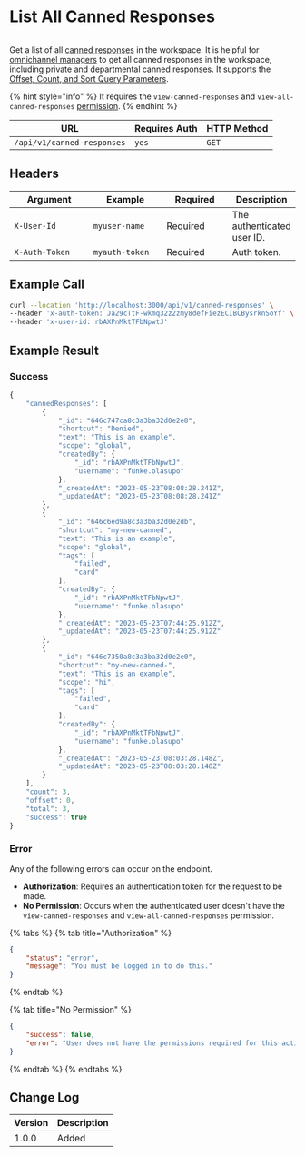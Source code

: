 # List All Canned Responses

<figure><img src="../../../../../.gitbook/assets/enterprise.jpg" alt=""><figcaption></figcaption></figure>

Get a list of all [canned responses](https://docs.rocket.chat/use-rocket.chat/omnichannel/canned-responses) in the workspace. It is helpful for [omnichannel managers](https://docs.rocket.chat/use-rocket.chat/omnichannel/managers) to get all canned responses in the workspace, including private and departmental canned responses. It supports the [Offset, Count, and Sort Query Parameters](../other-important-endpoints/offset-and-count-and-sort-info.md).

{% hint style="info" %}
It requires the `view-canned-responses` and `view-all-canned-responses` [permission](https://docs.rocket.chat/use-rocket.chat/workspace-administration/permissions).
{% endhint %}

| URL                        | Requires Auth | HTTP Method |
| -------------------------- | ------------- | ----------- |
| `/api/v1/canned-responses` | `yes`         | `GET`       |

## Headers

<table><thead><tr><th width="179">Argument</th><th width="169">Example</th><th width="136">Required</th><th>Description</th></tr></thead><tbody><tr><td><code>X-User-Id</code></td><td><code>myuser-name</code></td><td>Required</td><td>The authenticated  user ID.</td></tr><tr><td><code>X-Auth-Token</code></td><td><code>myauth-token</code></td><td>Required</td><td>Auth token.</td></tr></tbody></table>



## Example Call

```bash
curl --location 'http://localhost:3000/api/v1/canned-responses' \
--header 'x-auth-token: Ja29cTtF-wkmq32z2zmy8defFiezECIBCBysrknSoYf' \
--header 'x-user-id: rbAXPnMktTFbNpwtJ'
```

## Example Result

### Success

```javascript
{
    "cannedResponses": [
        {
            "_id": "646c747ca8c3a3ba32d0e2e8",
            "shortcut": "Denied",
            "text": "This is an example",
            "scope": "global",
            "createdBy": {
                "_id": "rbAXPnMktTFbNpwtJ",
                "username": "funke.olasupo"
            },
            "_createdAt": "2023-05-23T08:08:28.241Z",
            "_updatedAt": "2023-05-23T08:08:28.241Z"
        },
        {
            "_id": "646c6ed9a8c3a3ba32d0e2db",
            "shortcut": "my-new-canned",
            "text": "This is an example",
            "scope": "global",
            "tags": [
                "failed",
                "card"
            ],
            "createdBy": {
                "_id": "rbAXPnMktTFbNpwtJ",
                "username": "funke.olasupo"
            },
            "_createdAt": "2023-05-23T07:44:25.912Z",
            "_updatedAt": "2023-05-23T07:44:25.912Z"
        },
        {
            "_id": "646c7350a8c3a3ba32d0e2e0",
            "shortcut": "my-new-canned-",
            "text": "This is an example",
            "scope": "hi",
            "tags": [
                "failed",
                "card"
            ],
            "createdBy": {
                "_id": "rbAXPnMktTFbNpwtJ",
                "username": "funke.olasupo"
            },
            "_createdAt": "2023-05-23T08:03:28.148Z",
            "_updatedAt": "2023-05-23T08:03:28.148Z"
        }
    ],
    "count": 3,
    "offset": 0,
    "total": 3,
    "success": true
}
```

### Error

Any of the following errors can occur on the endpoint.

* **Authorization**: Requires an authentication token for the request to be made.
* **No Permission**: Occurs when the authenticated user doesn't have the  `view-canned-responses` and `view-all-canned-responses` permission.

{% tabs %}
{% tab title="Authorization" %}
```json
{
    "status": "error",
    "message": "You must be logged in to do this."
}
```
{% endtab %}

{% tab title="No Permission" %}
```json
{
    "success": false,
    "error": "User does not have the permissions required for this action [error-unauthorized]"
}
```
{% endtab %}
{% endtabs %}

## Change Log

| Version | Description |
| ------- | ----------- |
| 1.0.0   | Added       |
